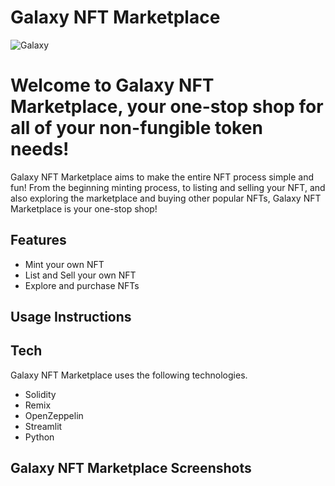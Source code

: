 # Galaxy NFT Marketplace

![Galaxy](https://cdn.pixabay.com/photo/2020/05/10/22/41/galaxy-5155754_1280.jpg)

# Welcome to Galaxy NFT Marketplace, your one-stop shop for all of your non-fungible token needs!

Galaxy NFT Marketplace aims to make the entire NFT process simple and fun! From the beginning minting process, to listing and selling your NFT, and also exploring the marketplace and buying other popular NFTs, Galaxy NFT Marketplace is your one-stop shop!

## Features

- Mint your own NFT
- List and Sell your own NFT
- Explore and purchase NFTs

## Usage Instructions

## Tech

Galaxy NFT Marketplace uses the following technologies.

- Solidity
- Remix
- OpenZeppelin
- Streamlit
- Python

## Galaxy NFT Marketplace Screenshots


